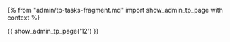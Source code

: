 {% from "admin/tp-tasks-fragment.md" import show_admin_tp_page with context %}

{{ show_admin_tp_page('12') }}
